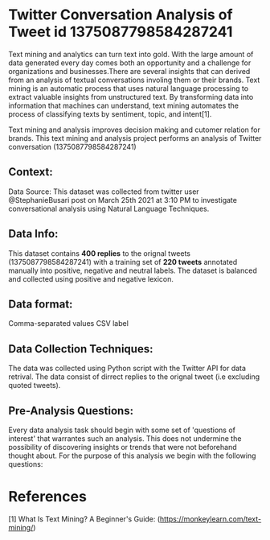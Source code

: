 # Twitter Conversation Analysis of Tweet id 1375087798584287241
Text mining and analytics can turn text into gold. With the large amount of data generated every day comes both an opportunity and a challenge for organizations and businesses.There are several insights that can derived from an analysis of textual conversations involing them or their brands. Text mining is an automatic process that uses natural language processing to extract valuable insights from unstructured text. By transforming data into information that machines can understand, text mining automates the process of classifying texts by sentiment, topic, and intent[1].


Text mining and analysis improves decision making and cutomer relation for brands. This text mining and analysis project performs an analysis of Twitter conversation (1375087798584287241)

## Context:
Data Source: This dataset was collected from twitter user @StephanieBusari post on March 25th 2021 at 3:10 PM to investigate conversational analysis using Natural Language Techniques.

## Data Info:
This dataset contains **400 replies** to the orignal tweets (1375087798584287241) with a training set of **220 tweets** annotated manually into positive, negative and neutral labels. The dataset is balanced and collected using positive and negative lexicon.

## Data format:
Comma-separated values CSV label

## Data Collection Techniques:
The data was collected using Python script with the Twitter API for data retrival. The data consist of dirrect replies to the orignal tweet (i.e excluding quoted tweets). 

## Pre-Analysis Questions: 
Every data analysis task should begin with some set of 'questions of interest' that warrantes such an analysis. This does not undermine the possibility of discovering insights or trends that were not beforehand thought about. For the purpose of this analysis we begin with the following questions:

# References
[1] What Is Text Mining? A Beginner's Guide: (https://monkeylearn.com/text-mining/)
